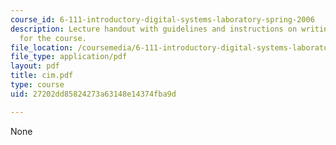 ```yaml
---
course_id: 6-111-introductory-digital-systems-laboratory-spring-2006
description: Lecture handout with guidelines and instructions on writing lab reports
  for the course.
file_location: /coursemedia/6-111-introductory-digital-systems-laboratory-spring-2006/27202dd85824273a63148e14374fba9d_cim.pdf
file_type: application/pdf
layout: pdf
title: cim.pdf
type: course
uid: 27202dd85824273a63148e14374fba9d

---
```

None